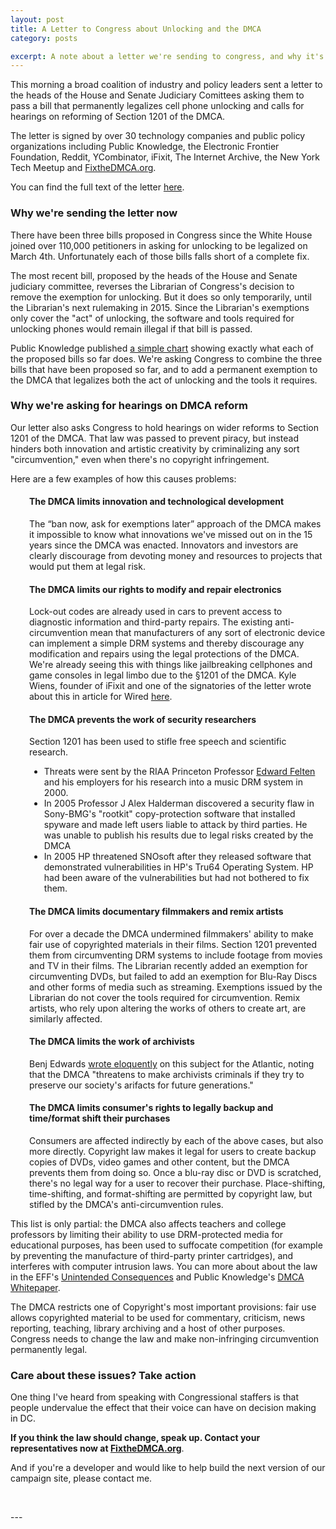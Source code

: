 ```yaml
---
layout: post
title: A Letter to Congress about Unlocking and the DMCA
category: posts

excerpt: A note about a letter we're sending to congress, and why it's important that they act to pass a permanent exemption for unlocking and open hearings for DMCA reform.
---
```


This morning a broad coalition of industry and policy leaders sent a letter to the heads of the House and Senate Judiciary Comittees asking them to pass a bill that permanently legalizes cell phone unlocking and calls for hearings on reforming of Section 1201 of the DMCA.

The letter is signed by over 30 technology companies and public policy organizations including Public Knowledge, the Electronic Frontier Foundation, Reddit, YCombinator, iFixit, The Internet Archive, the New York Tech Meetup and <a href="http://fixthedmca.org" target="_blank">FixtheDMCA.org</a>.

You can find the full text of the letter <a href="https://dl.dropbox.com/u/3155588/Joint%20DMCA%201201%20reform%20letter.pdf" target="_blank">here</a>.

### Why we're sending the letter now
There have been three bills proposed in Congress since the White House joined over 110,000 petitioners in asking for unlocking to be legalized on March 4th. Unfortunately each of those bills falls short of a complete fix. 

The most recent bill, proposed by the heads of the House and Senate judiciary committee, reverses the Librarian of Congress's decision to remove the exemption for unlocking. But it does so only temporarily, until the Librarian's next rulemaking in 2015. Since the Librarian's exemptions only cover the "act" of unlocking, the software and tools required for unlocking phones would remain illegal if that bill is passed.

Public Knowledge published <a href="http://publicknowledge.org/blog/quick-guide-current-phone-unlocking-bills" target="_blank">a simple chart</a> showing exactly what each of the proposed bills so far does. We're asking Congress to combine the three bills that have been proposed so far, and to add a permanent exemption to the DMCA that legalizes both the act of unlocking and the tools it requires.

### Why we're asking for hearings on DMCA reform
Our letter also asks Congress to hold hearings on wider reforms to Section 1201 of the DMCA. That law was passed to prevent piracy, but instead hinders both innovation and artistic creativity by criminalizing any sort "circumvention," even when there's no copyright infringement. 

Here are a few examples of how this causes problems:

<div style = "padding-left:30px;">

<p><h4>The DMCA limits innovation and technological development</h4>
The “ban now, ask for exemptions later” approach of the DMCA makes it impossible to know what innovations we've missed out on in the 15 years since the DMCA was enacted. Innovators and investors are clearly discourage from devoting money and resources to projects that would put them at legal risk. </p>

<p><h4>The DMCA limits our rights to modify and repair electronics</h4>
Lock-out codes are already used in cars to prevent access to diagnostic information and third-party repairs. The existing anti-circumvention mean that manufacturers of any sort of electronic device can implement a simple DRM systems and thereby discourage any modification and repairs using the legal protections of the DMCA. We're already seeing this with things like jailbreaking cellphones and game consoles in legal limbo due to the §1201 of the DMCA. Kyle Wiens, founder of iFixit and one of the signatories of the letter wrote about this in article for Wired <a href="http://www.wired.com/opinion/2013/03/you-dont-own-your-cellphones-or-your-cars/">here</a>.</p>

<p>
	<h4>The DMCA prevents the work of security researchers</h4>
	Section 1201 has been used to stifle free speech and scientific research. 
	<ul>
		<li>Threats were sent by the RIAA Princeton Professor <a href="http://en.wikipedia.org/wiki/Edward_Felten" target="_blank">Edward Felten</a> and his employers for his research into a music DRM system in 2000. </li>
		<li>In 2005 Professor J Alex Halderman discovered a security flaw in Sony-BMG's "rootkit" copy-protection software that installed spyware and made left users liable to attack by third parties. He was unable to publish his results due to legal risks created by the DMCA</li>
		<li>In 2005 HP threatened SNOsoft after they released software that demonstrated vulnerabilities in HP's Tru64 Operating System. HP had been aware of the vulnerabilities but had not bothered to fix them.</li>
	</ul>
</p>

<p><h4>The DMCA limits documentary filmmakers and remix artists</strong></h4>
For over a decade the DMCA undermined filmmakers' ability to make fair use of copyrighted materials in their films. Section 1201 prevented them from circumventing DRM systems to include footage from movies and TV in their films. The Librarian recently added an exemption for circumventing DVDs, but failed to add an exemption for Blu-Ray Discs and other forms of media such as streaming. Exemptions issued by the Librarian do not cover the tools required for circumvention. Remix artists, who rely upon altering the works of others to create art, are similarly affected.</p>

<p><h4>The DMCA limits the work of archivists</strong></h4>
Benj Edwards <a href="http://www.theatlantic.com/technology/archive/13/03/the-copyright-rule-we-need-to-repeal-if-we-want-to-preserve-our-cultural-heritage/274049/">wrote eloquently</a> on this subject for the Atlantic, noting that the DMCA "threatens to make archivists criminals if they try to preserve our society's arifacts for future generations."</p>

<p><h4>The DMCA limits consumer's rights to legally backup and time/format shift their purchases</strong></h4>
Consumers are affected indirectly by each of the above cases, but also more directly. Copyright law makes it legal for users to create backup copies of DVDs, video games and other content, but the DMCA prevents them from doing so. Once a blu-ray disc or DVD is scratched, there's no legal way for a user to recover their purchase. Place-shifting, time-shifting, and format-shifting are permitted by copyright law, but stifled by the DMCA's anti-circumvention rules.</p>

</div>

This list is only partial: the DMCA also affects teachers and college professors by limiting their ability to use DRM-protected media for educational purposes, has been used to suffocate competition (for example by preventing the manufacture of third-party printer cartridges), and interferes with computer intrusion laws. You can more about about the law in the EFF's [Unintended Consequences](https://www.eff.org/wp/unintended-consequences-under-dmca) and Public Knowledge's [DMCA Whitepaper](http://www.publicknowledge.org/section-3-whitepaper-1201).

The DMCA restricts one of Copyright's most important provisions: fair use allows copyrighted material to be used for commentary, criticism, news reporting, teaching, library archiving and a host of other purposes. Congress needs to change the law and make non-infringing circumvention permanently legal.

### Care about these issues? Take action

One thing I've heard from speaking with Congressional staffers is that people undervalue the effect that their voice can have on decision making in DC. 

**If you think the law should change, speak up. Contact your representatives now at [FixtheDMCA.org](http://fixthedmca.org)**. 

And if you're a developer and would like to help build the next version of our campaign site, please contact me.

<p>&nbsp;</p>
---